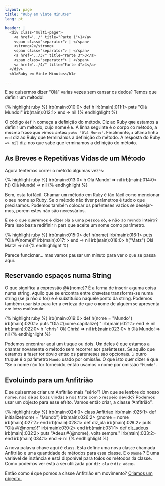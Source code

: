 ```yaml
---
layout: page
title: "Ruby em Vinte Minutos"
lang: pt

header: |
  <div class="multi-page">
    <a href="../" title="Parte 1">1</a>
    <span class="separator"> | </span>
    <strong>2</strong>
    <span class="separator"> | </span>
    <a href="../3/" title="Parte 3">3</a>
    <span class="separator"> | </span>
    <a href="../4/" title="Parte 4">4</a>
  </div>
  <h1>Ruby em Vinte Minutos</h1>

---
```


E se quisermos dizer “Olá” varias vezes sem cansar os dedos? Temos que
definir um método!

{% highlight ruby %}
irb(main):010:0> def h
irb(main):011:1> puts "Olá Mundo!"
irb(main):012:1> end
=> nil
{% endhighlight %}

O código `def h` começa a definição do método. Diz ao Ruby que estamos a
definir um método, cujo nome é `h`. A linha seguinte é o corpo do
método, a mesma frase que vimos antes: `puts "Olá Mundo"`. Finalmente, a
última linha `end` diz ao Ruby que terminámos a definição do método. A
resposta do Ruby `=> nil` diz-nos que sabe que terminamos a definição do
método.

## As Breves e Repetitivas Vidas de um Método

Agora tentemos correr o método algumas vezes:

{% highlight ruby %}
irb(main):013:0> h
Olá Mundo!
=> nil
irb(main):014:0> h()
Olá Mundo!
=> nil
{% endhighlight %}

Bem, esta foi fácil. Chamar um método em Ruby é tão fácil como mencionar
o seu nome ao Ruby. Se o método não tiver parâmetros é tudo o que
precisamos. Podemos também colocar os parênteses vazios se desejar-mos,
porem estes não são necessários.

E se o que queremos é dizer ola a uma pessoa só, e não ao mundo inteiro?
Para isso basta redifinir `h` para que aceite um nome como parâmetro.

{% highlight ruby %}
irb(main):015:0> def h(nome)
irb(main):016:1> puts "Olá #{nome}!"
irb(main):017:1> end
=> nil
irb(main):018:0> h("Matz")
Olá Matz!
=> nil
{% endhighlight %}

Parece funcionar… mas vamos pausar um minuto para ver o que se passa
aqui.

## Reservando espaços numa String

O que significa a expressão @#\{nome}? É a forma de inserir alguma coisa
numa string. Aquilo que se encontra entre chavetas transforma-se numa
string (se já não o for) e é substituído naquele ponto da string.
Podemos também usar isto para ter a certeza de que o nome de alguém se
apresenta em letra maiúscula:

{% highlight ruby %}
irb(main):019:0> def h(nome = "Mundo")
irb(main):020:1> puts "Olá #{nome.capitalize}!"
irb(main):021:1> end
=> nil
irb(main):022:0> h "chris"
Olá Chris!
=> nil
irb(main):023:0> h
Olá Mundo!
=> nil
{% endhighlight %}

Podemos encontrar aqui um truque ou dois. Um deles é que estamos a
chamar novamente o método sem recorrer aos parênteses. Se aquilo que
estamos a fazer for óbvio então os parênteses são opcionais. O outro
truque é o parâmetro `Mundo` usado por omissão. O que isto quer dizer é
que “Se o nome não for fornecido, então usamos o nome por omissão
`"Mundo"`.

## Evoluindo para um Anfitrião

E se quisermos criar um Anfitrião mais “sério”? Um que se lembre do
nosso nome, nos dê as boas vindas e nos trate com o respeio devido?
Podemos usar um objecto para esse efeito. Vamos então criar, a classe
“Anfitrião”.

{% highlight ruby %}
irb(main):024:0> class Anfitriao
irb(main):025:1>   def initialize(nome = "Mundo")
irb(main):026:2>     @nome = nome
irb(main):027:2>   end
irb(main):028:1>   def diz_ola
irb(main):029:2>     puts "Olá #{@nome}!"
irb(main):030:2>   end
irb(main):031:1>   def diz_adeus
irb(main):032:2>     puts "Adeus #{@nome}, volte sempre."
irb(main):033:2>   end
irb(main):034:1> end
=> nil
{% endhighlight %}

A nova palavra chave aqui é `class`. Esta define uma nova classe chamada
Anfitrião e uma quantidade de métodos para essa classe. E o `@nome` ? É
uma variável de instância e está disponível para todos os métodos da
classe. Como podemos ver está a ser utilizada por `diz_ola` e
`diz_adeus`.

Então como é que pomos a classe Anfitrião em movimento? [Criamos um
objecto.](../3/)

